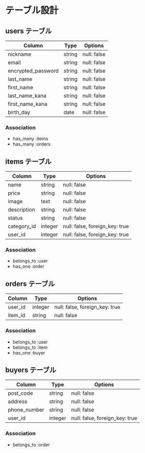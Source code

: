 # テーブル設計

## users テーブル

| Column             | Type   | Options     |
| ------------------ | ------ | ----------- |
| nickname           | string | null: false |
| email              | string | null: false |
| encrypted_password | string | null: false |
| last_name          | string | null: false |
| first_name         | string | null: false |
| last_name_kana     | string | null: false |
| first_name_kana    | string | null: false |
| birth_day          | date   | null: false |

### Association

- has_many :items
- has_many :orders



## items テーブル

| Column       | Type   | Options                       |
| -------------| ------ | ------------------------------|
| name         | string | null: false                   |
| price        | string | null: false                   |
| image        | text   | null: false                   |
| description  | string | null: false                   |
| status       | string | null: false                   |
| category_id  | integer| null: false, foreign_key: true|
| user_id      | integer| null: false, foreign_key: true|

### Association

- belongs_to :user
- has_one :order


## orders テーブル

| Column | Type       | Options                        |
| ------ | ---------- | ------------------------------ |
| user_id| integer    | null: false, foreign_key: true |
| item_id| string     | null: false                    |

### Association

- belongs_to :user
- belongs_to :item
- has_one :buyer

## buyers テーブル

| Column      | Type    | Options                        |
| ------------| --------| ------------------------------ |
| post_code   | string  | null: false                    |
| address     | string  | null: false                    |
| phone_number| string  | null: false                    |
| user_id     | integer | null: false, foreign_key: true |

### Association

- belongs_to :order